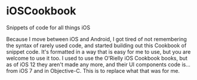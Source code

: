 # iOSCookbook
Snippets of code for all things iOS

Because I move between iOS and Android, I got tired of not remembering the syntax of rarely used code, and started building out this Cookbook of snippet code.  It's formatted in a way that is easy for me to use, but you are welcome to use it too.  I used to use the O'Rielly iOS Cookbook books, but as of iOS 12 they aren't made any more, and their UI components code is... from iOS 7 and in Objective-C.  This is to replace what that was for me.

